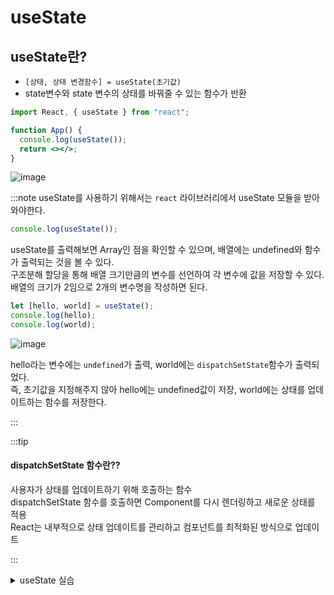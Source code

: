 # useState

## useState란?

- `[상태, 상태 변경함수] = useState(초기값)`
- state변수와 state 변수의 상태를 바꿔줄 수 있는 함수가 반환

```jsx
import React, { useState } from "react";

function App() {
  console.log(useState());
  return <></>;
}
```

![image](https://github.com/JJamVa/JJamVa/assets/80045006/14c3ee0b-26eb-4dc3-8ab2-cf1b839afb42)

:::note
useState를 사용하기 위해서는 `react` 라이브러리에서 useState 모듈을 받아와야한다.<br/>

```jsx
console.log(useState());
```

useState를 출력해보면 Array인 점을 확인할 수 있으며, 배열에는 undefined와 함수가 출력되는 것을 볼 수 있다.<br/>
구조분해 할당을 통해 배열 크기만큼의 변수를 선언하여 각 변수에 값을 저장할 수 있다.<br/>
배열의 크기가 2임으로 2개의 변수명을 작성하면 된다.<br/>

```jsx
let [hello, world] = useState();
console.log(hello);
console.log(world);
```

![image](https://github.com/JJamVa/JJamVa/assets/80045006/34ec840b-2aa1-429d-a18c-211ed2967e68)

hello라는 변수에는 `undefined`가 출력, world에는 `dispatchSetState`함수가 출력되었다.<br/>
즉, 초기값을 지정해주지 않아 hello에는 undefined값이 저장, world에는 상태를 업데이트하는 함수를 저장한다.<br/>

:::

:::tip

#### dispatchSetState 함수란??

사용자가 상태를 업데이트하기 위해 호출하는 함수<br/>
dispatchSetState 함수를 호출하면 Component를 다시 렌더링하고 새로운 상태를 적용<br/>
React는 내부적으로 상태 업데이트를 관리하고 컴포넌트를 최적화된 방식으로 업데이트

:::

<details>
<summary>useState 실습</summary>
<div markdown="1">

```jsx
import React, { useState } from "react";

function App() {
  let [like, setLike] = useState(0);
  function Count() {
    setLike(++like);
  }

  return (
    <>
      <button onClick={Count}>버튼을 눌러주세요!</button>
      <p>{like}</p>
    </>
  );
}

export default App;
```

![image](https://github.com/JJamVa/JJamVa/assets/80045006/8dcafa19-3ea5-4441-8f31-64fac2803f8c)

:::note

useState를 선언하여 like에 초기값 0을 할당, setLike에 상태 변경함수를 할당하였다.<br/>
button에 onClick 이벤트가 발생 시, Count라는 함수를 호출한다.<br/>
Count함수에서는 setLike 상태 변경함수를 호출하여 현재 like의 값에서 하나를 추가 후,<br/>
렌더링을 시켜 버튼을 누를 때마다 like 상태 변수가 1씩 증가하고 그 값을 화면에 출력한다.

:::

</div>
</details>
